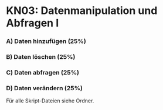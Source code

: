 # KN03: Datenmanipulation und Abfragen I


### A) Daten hinzufügen (25%)

### B) Daten löschen (25%)

### C) Daten abfragen (25%)

### D) Daten verändern (25%)
Für alle Skript-Dateien siehe Ordner.
